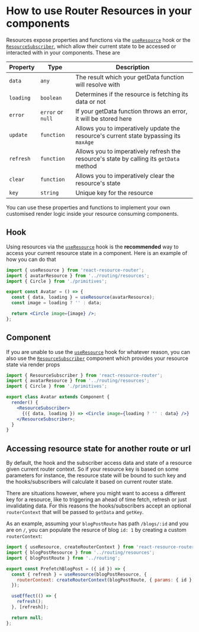 # How to use Router Resources in your components

Resources expose properties and functions via the [`useResource`](../api/hooks.md#useresource) hook or the [`ResourceSubscriber`](../api/components.md#resourcesubscriber), which allow their current state to be accessed or interacted with in your components. These are

| Property  | Type              | Description                                                                             |
| --------- | ----------------- | --------------------------------------------------------------------------------------- |
| `data`    | `any`             | The result which your getData function will resolve with                                |
| `loading` | `boolean`         | Determines if the resource is fetching its data or not                                  |
| `error`   | `error` or `null` | If your getData function throws an error, it will be stored here                        |
| `update`  | `function`        | Allows you to imperatively update the resource's current state bypassing its `maxAge`   |
| `refresh` | `function`        | Allows you to imperatively refresh the resource's state by calling its `getData` method |
| `clear`   | `function`        | Allows you to imperatively clear the resource's state                                   |
| `key`     | `string`          | Unique key for the resource                                                             |

You can use these properties and functions to implement your own customised render logic inside your resource consuming components.

## Hook

Using resources via the [`useResource`](../api/hooks.md#useresource) hook is the **recommended** way to access your current resource state in a component. Here is an example of how you can do that

```jsx
import { useResource } from 'react-resource-router';
import { avatarResource } from '../routing/resources';
import { Circle } from './primitives';

export const Avatar = () => {
  const { data, loading } = useResource(avatarResource);
  const image = loading ? '' : data;

  return <Circle image={image} />;
};
```

## Component

If you are unable to use the [`useResource`](../api/hooks.md#useresource) hook for whatever reason, you can also use the [`ResourceSubscriber`](../api/components.md#resourcesubscriber) component which provides your resource state via render props

```jsx
import { ResourceSubscriber } from 'react-resource-router';
import { avatarResource } from '../routing/resources';
import { Circle } from './primitives';

export class Avatar extends Component {
  render() {
    <ResourceSubscriber>
      {({ data, loading }) => <Circle image={loading ? '' : data} />}
    </ResourceSubscriber>;
  }
}
```

## Accessing resource state for another route or url

By default, the hook and the subscriber access data and state of a resource given current router context. So if your resource key is based on some parameters for instance, the resource state will be bound to such key and the hooks/subscribers will calculate it based on current router state.

There are situations however, where you might want to access a different key for a resource, like to triggering an ahead of time fetch, refresh or just invalidating data. For this reasons the hooks/subscribers accept an optional `routerContext` that will be passed to `getData` and `getKey`.

As an example, assuming your `blogPostRoute` has path `/blogs/:id` and you are on `/`, you can populate the resurce of blog `id: 1` by creating a custom `routerContext`:

```jsx
import { useResource, createRouterContext } from 'react-resource-router';
import { blogPostResource } from '../routing/resources';
import { blogPostRoute } from '../routing';

export const PrefetchBlogPost = ({ id }) => {
  const { refresh } = useResource(blogPostResource, {
    routerContext: createRouterContext(blogPostRoute, { params: { id } }),
  });

  useEffect(() => {
    refresh();
  }, [refresh]);

  return null;
};
```
